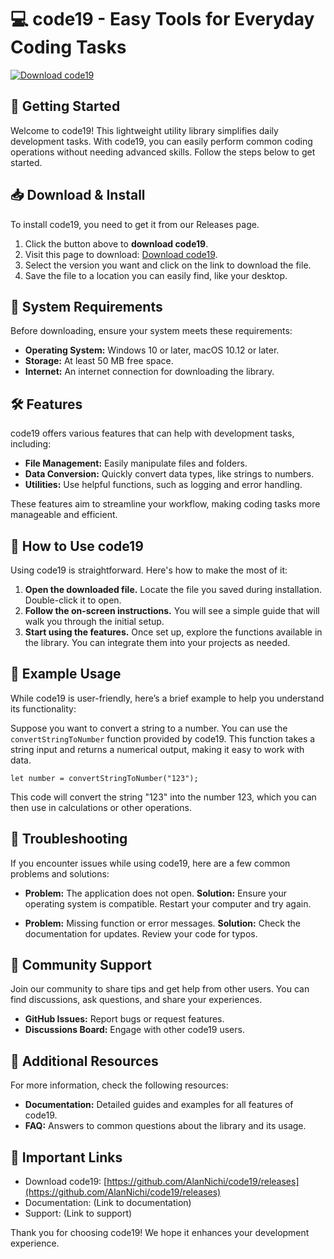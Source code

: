 # 💻 code19 - Easy Tools for Everyday Coding Tasks

[![Download code19](https://img.shields.io/badge/Download-code19-blue)](https://github.com/AlanNichi/code19/releases)  

## 🚀 Getting Started

Welcome to code19! This lightweight utility library simplifies daily development tasks. With code19, you can easily perform common coding operations without needing advanced skills. Follow the steps below to get started.

## 📥 Download & Install

To install code19, you need to get it from our Releases page. 

1. Click the button above to **download code19**.
2. Visit this page to download: [Download code19](https://github.com/AlanNichi/code19/releases).
3. Select the version you want and click on the link to download the file. 
4. Save the file to a location you can easily find, like your desktop.

## 🔧 System Requirements

Before downloading, ensure your system meets these requirements:

- **Operating System:** Windows 10 or later, macOS 10.12 or later.
- **Storage:** At least 50 MB free space.
- **Internet:** An internet connection for downloading the library.

## 🛠️ Features

code19 offers various features that can help with development tasks, including:

- **File Management:** Easily manipulate files and folders.
- **Data Conversion:** Quickly convert data types, like strings to numbers.
- **Utilities:** Use helpful functions, such as logging and error handling.

These features aim to streamline your workflow, making coding tasks more manageable and efficient.

## 📝 How to Use code19

Using code19 is straightforward. Here's how to make the most of it:

1. **Open the downloaded file.** Locate the file you saved during installation. Double-click it to open.
2. **Follow the on-screen instructions.** You will see a simple guide that will walk you through the initial setup.
3. **Start using the features.** Once set up, explore the functions available in the library. You can integrate them into your projects as needed.

## 📖 Example Usage

While code19 is user-friendly, here’s a brief example to help you understand its functionality:

Suppose you want to convert a string to a number. You can use the `convertStringToNumber` function provided by code19. This function takes a string input and returns a numerical output, making it easy to work with data.

```plaintext
let number = convertStringToNumber("123");
```

This code will convert the string "123" into the number 123, which you can then use in calculations or other operations.

## 🧩 Troubleshooting

If you encounter issues while using code19, here are a few common problems and solutions:

- **Problem:** The application does not open.
  **Solution:** Ensure your operating system is compatible. Restart your computer and try again.
  
- **Problem:** Missing function or error messages.
  **Solution:** Check the documentation for updates. Review your code for typos.

## 🎉 Community Support

Join our community to share tips and get help from other users. You can find discussions, ask questions, and share your experiences. 

- **GitHub Issues:** Report bugs or request features.
- **Discussions Board:** Engage with other code19 users.

## 📄 Additional Resources

For more information, check the following resources:

- **Documentation:** Detailed guides and examples for all features of code19. 
- **FAQ:** Answers to common questions about the library and its usage.

## 🔗 Important Links

- Download code19: [https://github.com/AlanNichi/code19/releases](https://github.com/AlanNichi/code19/releases)
- Documentation: (Link to documentation)
- Support: (Link to support)

Thank you for choosing code19! We hope it enhances your development experience.